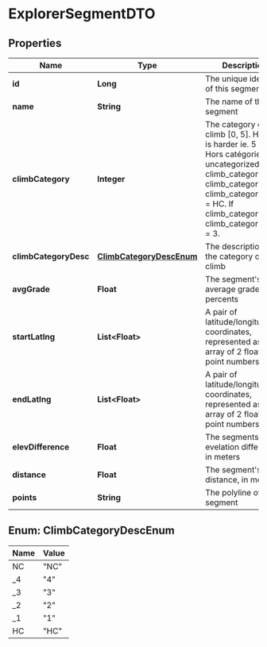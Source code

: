 

# ExplorerSegmentDTO

## Properties

Name | Type | Description | Notes
------------ | ------------- | ------------- | -------------
**id** | **Long** | The unique identifier of this segment |  [optional]
**name** | **String** | The name of this segment |  [optional]
**climbCategory** | **Integer** | The category of the climb [0, 5]. Higher is harder ie. 5 is Hors catégorie, 0 is uncategorized in climb_category. If climb_category &#x3D; 5, climb_category_desc &#x3D; HC. If climb_category &#x3D; 2, climb_category_desc &#x3D; 3. |  [optional]
**climbCategoryDesc** | [**ClimbCategoryDescEnum**](#ClimbCategoryDescEnum) | The description for the category of the climb |  [optional]
**avgGrade** | **Float** | The segment&#39;s average grade, in percents |  [optional]
**startLatlng** | **List&lt;Float&gt;** | A pair of latitude/longitude coordinates, represented as an array of 2 floating point numbers. |  [optional]
**endLatlng** | **List&lt;Float&gt;** | A pair of latitude/longitude coordinates, represented as an array of 2 floating point numbers. |  [optional]
**elevDifference** | **Float** | The segments&#39;s evelation difference, in meters |  [optional]
**distance** | **Float** | The segment&#39;s distance, in meters |  [optional]
**points** | **String** | The polyline of the segment |  [optional]



## Enum: ClimbCategoryDescEnum

Name | Value
---- | -----
NC | &quot;NC&quot;
_4 | &quot;4&quot;
_3 | &quot;3&quot;
_2 | &quot;2&quot;
_1 | &quot;1&quot;
HC | &quot;HC&quot;



